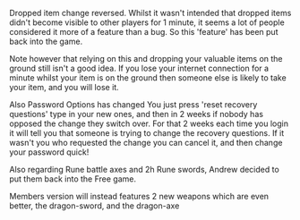 Dropped item change reversed. Whilst it wasn't intended that dropped items didn't become visible to other players for 1 minute, it seems a lot of people considered it more of a feature than a bug. So this 'feature' has been put back into the game.

Note however that relying on this and dropping your valuable items on the ground still isn't a good idea. If you lose your internet connection for a minute whilst your item is on the ground then someone else is likely to take your item, and you will lose it.

Also Password Options has changed
You just press 'reset recovery questions' type in your new ones, and then in 2 weeks if nobody has opposed the change they switch over.
For that 2 weeks each time you login it will tell you that someone is trying to change the recovery questions. If it wasn't you who requested the change you can cancel it, and then change your password quick!

Also regarding Rune battle axes and 2h Rune swords,
Andrew decided to put them back into the Free game.

Members version will instead features 2 new weapons which are even better, the dragon-sword, and the dragon-axe
